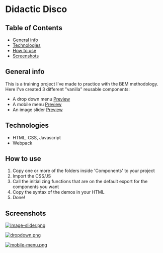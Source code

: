 # Didactic Disco

## Table of Contents

- [General info](#General-info)
- [Technologies](#Technologies)
- [How to use](#How-to-use)
- [Screenshots](#Screenshots)

## General info

This is a training project I've made to practice with the BEM methodology. Here I've created 3 different "vanilla" reusable components:

- A drop down menu [Preview]()
- A mobile menu [Preview]()
- An image slider [Preview]()

## Technologies

- HTML, CSS, Javascript
- Webpack

## How to use

1. Copy one or more of the folders inside 'Components' to your project
2. Import the CSS/JS
3. Call the initializing functions that are on the default export for the components you want
4. Copy the syntax of the demos in your HTML
5. Done!

## Screenshots

[![image-slider.png](https://i.postimg.cc/RF1BkgwZ/image-slider.png)](https://postimg.cc/Ppq9Zz6g)

[![dropdown.png](https://i.postimg.cc/mkd04JkB/dropdown.png)](https://postimg.cc/SYMZ7Zcv)

[![mobile-menu.png](https://i.postimg.cc/bJm6SbhR/mobile-menu.png)](https://postimg.cc/XGyKTrXZ)
